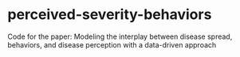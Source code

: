 # perceived-severity-behaviors
Code for the paper: Modeling the interplay between disease spread, behaviors, and disease perception with a data-driven approach

